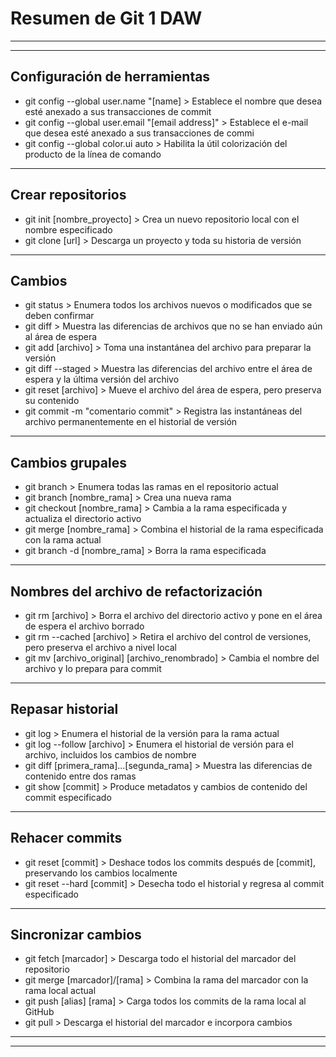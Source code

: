 # Resumen de Git 1 DAW
---
---
## Configuración de herramientas
- git config --global user.name "[name] > Establece el nombre que desea esté anexado a sus transacciones
de commit
- git config --global user.email "[email address]" > Establece el e-mail que desea esté anexado a sus transacciones de commi
- git config --global color.ui auto > Habilita la útil colorización del producto de la línea de comando
---
## Crear repositorios
- git init [nombre_proyecto] > Crea un nuevo repositorio local con el nombre especificado
- git clone [url] > Descarga un proyecto y toda su historia de versión
---
## Cambios
- git status > Enumera todos los archivos nuevos o modificados que se deben confirmar
- git diff > Muestra las diferencias de archivos que no se han enviado aún al
área de espera
- git add [archivo] > Toma una instantánea del archivo para preparar la versión
- git diff --staged > Muestra las diferencias del archivo entre el área de espera y la última
versión del archivo
- git reset [archivo] > Mueve el archivo del área de espera, pero preserva su contenido
- git commit -m "comentario commit" > Registra las instantáneas del archivo permanentemente en
el historial de versión
---
## Cambios grupales
- git branch > Enumera todas las ramas en el repositorio actual
- git branch [nombre_rama] > Crea una nueva rama
- git checkout [nombre_rama] > Cambia a la rama especificada y actualiza el directorio activo
- git merge [nombre_rama] > Combina el historial de la rama especificada con la rama actual
- git branch -d [nombre_rama] > Borra la rama especificada
---
## Nombres del archivo de refactorización
- git rm [archivo] > Borra el archivo del directorio activo y pone en el área de espera el
archivo borrado
- git rm --cached [archivo] > Retira el archivo del control de versiones, pero preserva el archivo a
nivel local
- git mv [archivo_original] [archivo_renombrado] > Cambia el nombre del archivo y lo prepara para commit
---
## Repasar historial
- git log > Enumera el historial de la versión para la rama actual
- git log --follow [archivo] > Enumera el historial de versión para el archivo, incluidos los cambios
de nombre
- git diff [primera_rama]...[segunda_rama] > Muestra las diferencias de contenido entre dos ramas
- git show [commit] > Produce metadatos y cambios de contenido del commit especificado
---
## Rehacer commits
- git reset [commit] > Deshace todos los commits después de [commit], preservando los
cambios localmente
- git reset --hard [commit] > Desecha todo el historial y regresa al commit especificado
---
## Sincronizar cambios
- git fetch [marcador] > Descarga todo el historial del marcador del repositorio
- git merge [marcador]/[rama] > Combina la rama del marcador con la rama local actual
- git push [alias] [rama] > Carga todos los commits de la rama local al GitHub
- git pull > Descarga el historial del marcador e incorpora cambios
---
---

